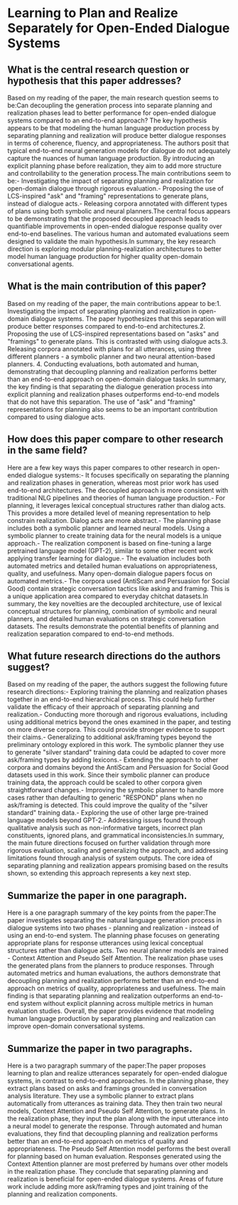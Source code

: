 # Learning to Plan and Realize Separately for Open-Ended Dialogue Systems

## What is the central research question or hypothesis that this paper addresses?

Based on my reading of the paper, the main research question seems to be:Can decoupling the generation process into separate planning and realization phases lead to better performance for open-ended dialogue systems compared to an end-to-end approach? The key hypothesis appears to be that modeling the human language production process by separating planning and realization will produce better dialogue responses in terms of coherence, fluency, and appropriateness. The authors posit that typical end-to-end neural generation models for dialogue do not adequately capture the nuances of human language production. By introducing an explicit planning phase before realization, they aim to add more structure and controllability to the generation process.The main contributions seem to be:- Investigating the impact of separating planning and realization for open-domain dialogue through rigorous evaluation.- Proposing the use of LCS-inspired "ask" and "framing" representations to generate plans, instead of dialogue acts.- Releasing corpora annotated with different types of plans using both symbolic and neural planners.The central focus appears to be demonstrating that the proposed decoupled approach leads to quantifiable improvements in open-ended dialogue response quality over end-to-end baselines. The various human and automated evaluations seem designed to validate the main hypothesis.In summary, the key research direction is exploring modular planning-realization architectures to better model human language production for higher quality open-domain conversational agents.


## What is the main contribution of this paper?

Based on my reading of the paper, the main contributions appear to be:1. Investigating the impact of separating planning and realization in open-domain dialogue systems. The paper hypothesizes that this separation will produce better responses compared to end-to-end architectures.2. Proposing the use of LCS-inspired representations based on "asks" and "framings" to generate plans. This is contrasted with using dialogue acts.3. Releasing corpora annotated with plans for all utterances, using three different planners - a symbolic planner and two neural attention-based planners. 4. Conducting evaluations, both automated and human, demonstrating that decoupling planning and realization performs better than an end-to-end approach on open-domain dialogue tasks.In summary, the key finding is that separating the dialogue generation process into explicit planning and realization phases outperforms end-to-end models that do not have this separation. The use of "ask" and "framing" representations for planning also seems to be an important contribution compared to using dialogue acts.


## How does this paper compare to other research in the same field?

Here are a few key ways this paper compares to other research in open-ended dialogue systems:- It focuses specifically on separating the planning and realization phases in generation, whereas most prior work has used end-to-end architectures. The decoupled approach is more consistent with traditional NLG pipelines and theories of human language production.- For planning, it leverages lexical conceptual structures rather than dialog acts. This provides a more detailed level of meaning representation to help constrain realization. Dialog acts are more abstract.- The planning phase includes both a symbolic planner and learned neural models. Using a symbolic planner to create training data for the neural models is a unique approach.- The realization component is based on fine-tuning a large pretrained language model (GPT-2), similar to some other recent work applying transfer learning for dialogue.- The evaluation includes both automated metrics and detailed human evaluations on appropriateness, quality, and usefulness. Many open-domain dialogue papers focus on automated metrics.- The corpora used (AntiScam and Persuasion for Social Good) contain strategic conversation tactics like asking and framing. This is a unique application area compared to everyday chitchat datasets.In summary, the key novelties are the decoupled architecture, use of lexical conceptual structures for planning, combination of symbolic and neural planners, and detailed human evaluations on strategic conversation datasets. The results demonstrate the potential benefits of planning and realization separation compared to end-to-end methods.


## What future research directions do the authors suggest?

Based on my reading of the paper, the authors suggest the following future research directions:- Exploring training the planning and realization phases together in an end-to-end hierarchical process. This could help further validate the efficacy of their approach of separating planning and realization.- Conducting more thorough and rigorous evaluations, including using additional metrics beyond the ones examined in the paper, and testing on more diverse corpora. This could provide stronger evidence to support their claims.- Generalizing to additional ask/framing types beyond the preliminary ontology explored in this work. The symbolic planner they use to generate "silver standard" training data could be adapted to cover more ask/framing types by adding lexicons.- Extending the approach to other corpora and domains beyond the AntiScam and Persuasion for Social Good datasets used in this work. Since their symbolic planner can produce training data, the approach could be scaled to other corpora given straightforward changes.- Improving the symbolic planner to handle more cases rather than defaulting to generic "RESPOND" plans when no ask/framing is detected. This could improve the quality of the "silver standard" training data.- Exploring the use of other large pre-trained language models beyond GPT-2.- Addressing issues found through qualitative analysis such as non-informative targets, incorrect plan constituents, ignored plans, and grammatical inconsistencies.In summary, the main future directions focused on further validation through more rigorous evaluation, scaling and generalizing the approach, and addressing limitations found through analysis of system outputs. The core idea of separating planning and realization appears promising based on the results shown, so extending this approach represents a key next step.


## Summarize the paper in one paragraph.

Here is a one paragraph summary of the key points from the paper:The paper investigates separating the natural language generation process in dialogue systems into two phases - planning and realization - instead of using an end-to-end system. The planning phase focuses on generating appropriate plans for response utterances using lexical conceptual structures rather than dialogue acts. Two neural planner models are trained - Context Attention and Pseudo Self Attention. The realization phase uses the generated plans from the planners to produce responses. Through automated metrics and human evaluations, the authors demonstrate that decoupling planning and realization performs better than an end-to-end approach on metrics of quality, appropriateness and usefulness. The main finding is that separating planning and realization outperforms an end-to-end system without explicit planning across multiple metrics in human evaluation studies. Overall, the paper provides evidence that modeling human language production by separating planning and realization can improve open-domain conversational systems.


## Summarize the paper in two paragraphs.

Here is a two paragraph summary of the paper:The paper proposes learning to plan and realize utterances separately for open-ended dialogue systems, in contrast to end-to-end approaches. In the planning phase, they extract plans based on asks and framings grounded in conversation analysis literature. They use a symbolic planner to extract plans automatically from utterances as training data. They then train two neural models, Context Attention and Pseudo Self Attention, to generate plans. In the realization phase, they input the plan along with the input utterance into a neural model to generate the response. Through automated and human evaluations, they find that decoupling planning and realization performs better than an end-to-end approach on metrics of quality and appropriateness. The Pseudo Self Attention model performs the best overall for planning based on human evaluation. Responses generated using the Context Attention planner are most preferred by humans over other models in the realization phase. They conclude that separating planning and realization is beneficial for open-ended dialogue systems. Areas of future work include adding more ask/framing types and joint training of the planning and realization components.
